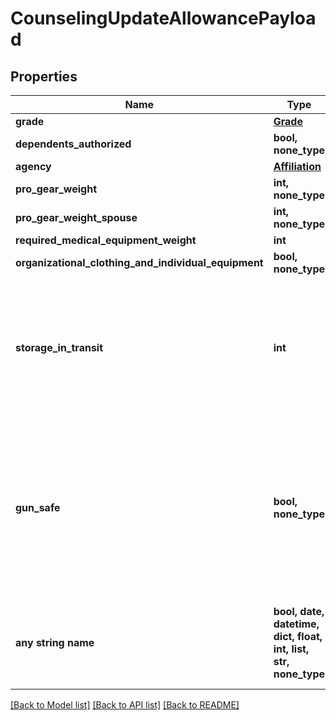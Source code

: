 # CounselingUpdateAllowancePayload


## Properties
Name | Type | Description | Notes
------------ | ------------- | ------------- | -------------
**grade** | [**Grade**](Grade.md) |  | [optional] 
**dependents_authorized** | **bool, none_type** |  | [optional] 
**agency** | [**Affiliation**](Affiliation.md) |  | [optional] 
**pro_gear_weight** | **int, none_type** | unit is in lbs | [optional] 
**pro_gear_weight_spouse** | **int, none_type** | unit is in lbs | [optional] 
**required_medical_equipment_weight** | **int** | unit is in lbs | [optional] 
**organizational_clothing_and_individual_equipment** | **bool, none_type** | only for Army | [optional] 
**storage_in_transit** | **int** | the number of storage in transit days that the customer is entitled to for a given shipment on their move | [optional] 
**gun_safe** | **bool, none_type** | True if user is entitled to move a gun safe (up to 500 lbs) as part of their move without it being charged against their weight allowance. | [optional] 
**any string name** | **bool, date, datetime, dict, float, int, list, str, none_type** | any string name can be used but the value must be the correct type | [optional]

[[Back to Model list]](../README.md#documentation-for-models) [[Back to API list]](../README.md#documentation-for-api-endpoints) [[Back to README]](../README.md)



